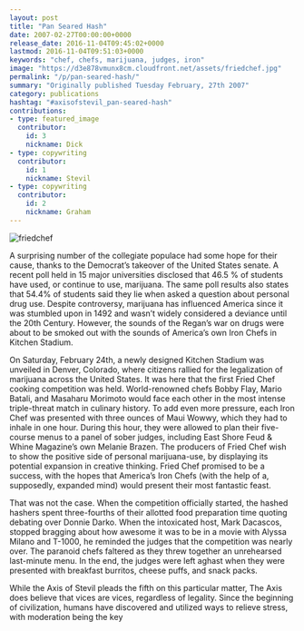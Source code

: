 ```yaml
---
layout: post
title: "Pan Seared Hash"
date: 2007-02-27T00:00:00+0000
release_date: 2016-11-04T09:45:02+0000
lastmod: 2016-11-04T09:51:03+0000
keywords: "chef, chefs, marijuana, judges, iron"
image: "https://d3e878vmunx8cm.cloudfront.net/assets/friedchef.jpg"
permalink: "/p/pan-seared-hash/"
summary: "Originally published Tuesday February, 27th 2007"
category: publications
hashtag: "#axisofstevil_pan-seared-hash"
contributions:
- type: featured_image
  contributor:
    id: 3
    nickname: Dick
- type: copywriting
  contributor:
    id: 1
    nickname: Stevil
- type: copywriting
  contributor:
    id: 2
    nickname: Graham
---
```


[id_1]: https://d3e878vmunx8cm.cloudfront.net/assets/friedchef.jpg "friedchef"

![friedchef][id_1]

A surprising number of the collegiate populace had some hope for their cause, thanks to the Democrat’s takeover of the United States senate.  A recent poll held in 15 major universities disclosed that 46.5 % of students have used, or continue to use, marijuana.  The same poll results also states that 54.4% of students said they lie when asked a question about personal drug use. Despite controversy, marijuana has influenced America since it was stumbled upon in 1492 and wasn’t widely considered a deviance until the 20th Century.  However, the sounds of the Regan’s war on drugs were about to be smoked out with the sounds of America’s own Iron Chefs in Kitchen Stadium.

On Saturday, February 24th, a newly designed Kitchen Stadium was unveiled in Denver, Colorado, where citizens rallied for the legalization of marijuana across the United States. It was here that the first Fried Chef cooking competition was held.  World-renowned chefs Bobby Flay, Mario Batali, and Masaharu Morimoto would face each other in the most intense triple-threat match in culinary history.  To add even more pressure, each Iron Chef was presented with three ounces of Maui Wowwy, which they had to inhale in one hour.  During this hour, they were allowed to plan their five-course menus to a panel of sober judges, including East Shore Feud & Whine Magazine’s own Melanie Brazen.  The producers of Fried Chef wish to show the positive side of personal marijuana-use, by displaying its potential expansion in creative thinking.  Fried Chef promised to be a success, with the hopes that America’s Iron Chefs (with the help of a, supposedly, expanded mind) would present their most fantastic feast.

That was not the case.  When the competition officially started, the hashed hashers spent three-fourths of their allotted food preparation time quoting debating over Donnie Darko.  When the intoxicated host, Mark Dacascos, stopped bragging about how awesome it was to be in a movie with Alyssa Milano and T-1000, he reminded the judges that the competition was nearly over.  The paranoid chefs faltered as they threw together an unrehearsed last-minute menu.  In the end, the judges were left aghast when they were presented with breakfast burritos, cheese puffs, and snack packs.

While the Axis of Stevil pleads the fifth on this particular matter, The Axis does believe that vices are vices, regardless of legality. Since the beginning of civilization, humans have discovered and utilized ways to relieve stress, with moderation being the key
